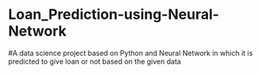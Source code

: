 # Loan_Prediction-using-Neural-Network
#A data science project based on Python and Neural Network in which it is predicted to give loan or not based on the given data
